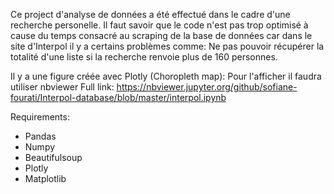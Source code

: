 Ce project d'analyse de données a été effectué dans le cadre d'une recherche personelle.
Il faut savoir que le code n'est pas trop optimisé à cause du temps consacré au scraping de la base de données car dans le site d'Interpol il y a certains problèmes comme: Ne pas pouvoir récupérer la totalité d'une liste si la recherche renvoie plus de 160 personnes.

Il y a une figure créée avec Plotly (Choropleth map): Pour l'afficher il faudra utiliser nbviewer
Full link: https://nbviewer.jupyter.org/github/sofiane-fourati/Interpol-database/blob/master/interpol.ipynb

Requirements: 
- Pandas
- Numpy
- Beautifulsoup
- Plotly
- Matplotlib
